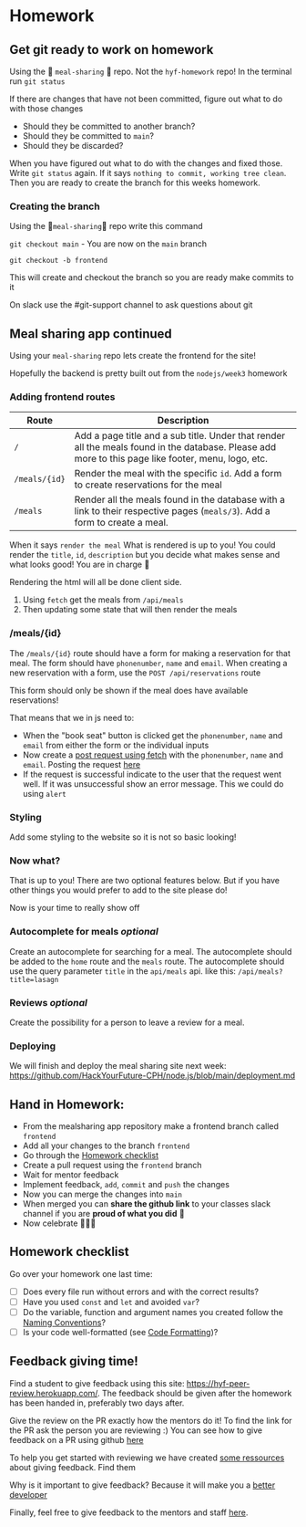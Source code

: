 # Homework

## Get git ready to work on homework

Using the 🚨 `meal-sharing` 🚨 repo. Not the `hyf-homework` repo! In the terminal run `git status`

If there are changes that have not been committed, figure out what to do with those changes

- Should they be committed to another branch?
- Should they be committed to `main`?
- Should they be discarded?

When you have figured out what to do with the changes and fixed those. Write `git status` again. If it says `nothing to commit, working tree clean`. Then you are ready to create the branch for this weeks homework.

### Creating the branch

Using the 🚨`meal-sharing`🚨 repo write this command

`git checkout main` - You are now on the `main` branch

`git checkout -b frontend`

This will create and checkout the branch so you are ready make commits to it

On slack use the #git-support channel to ask questions about git

## Meal sharing app continued

Using your `meal-sharing` repo lets create the frontend for the site!

Hopefully the backend is pretty built out from the `nodejs/week3` homework

### Adding frontend routes

| Route         | Description                                                                                                                                         |
| ------------- | --------------------------------------------------------------------------------------------------------------------------------------------------- |
| `/`           | Add a page title and a sub title. Under that render all the meals found in the database. Please add more to this page like footer, menu, logo, etc. |
| `/meals/{id}` | Render the meal with the specific `id`. Add a form to create reservations for the meal                                                              |
| `/meals`      | Render all the meals found in the database with a link to their respective pages (`meals/3`). Add a form to create a meal.                          |

When it says `render the meal` What is rendered is up to you! You could render the `title`, `id`, `description` but you decide what makes sense and what looks good! You are in charge 💪

Rendering the html will all be done client side. 

1. Using `fetch` get the meals from `/api/meals`
2. Then updating some state that will then render the meals

### /meals/{id}

The `/meals/{id}` route should have a form for making a reservation for that meal. The form should have `phonenumber`, `name` and `email`. When creating a new reservation with a form, use the `POST /api/reservations` route

This form should only be shown if the meal does have available reservations!

That means that we in js need to:

- When the "book seat" button is clicked get the `phonenumber`, `name` and `email` from either the form or the individual inputs
- Now create a [post request using fetch](https://developer.mozilla.org/en-US/docs/Web/API/Fetch_API/Using_Fetch#Supplying_request_options) with the `phonenumber`, `name` and `email`. Posting the request [here](../week3/homework.md#meal)
- If the request is successful indicate to the user that the request went well. If it was unsuccessful show an error message. This we could do using `alert`

### Styling

Add some styling to the website so it is not so basic looking!

### Now what?

That is up to you! There are two optional features below. But if you have other things you would prefer to add to the site please do! 

Now is your time to really show off 

### Autocomplete for meals _optional_

Create an autocomplete for searching for a meal. The autocomplete should be added to the `home` route and the `meals` route. The autocomplete should use the query parameter `title` in the `api/meals` api. like this: `/api/meals?title=lasagn`

### Reviews _optional_

Create the possibility for a person to leave a review for a meal.

### Deploying

We will finish and deploy the meal sharing site next week: https://github.com/HackYourFuture-CPH/node.js/blob/main/deployment.md

## Hand in Homework:

- From the mealsharing app repository make a frontend branch called `frontend`
- Add all your changes to the branch `frontend`
- Go through the [Homework checklist](#homework-checklist)
- Create a pull request using the `frontend` branch
- Wait for mentor feedback
- Implement feedback, `add`, `commit` and `push` the changes
- Now you can merge the changes into `main`
- When merged you can **share the github link** to your classes slack channel if you are **proud of what you did** 💪
- Now celebrate 🎉🎉🎉

## Homework checklist

Go over your homework one last time:

- [ ] Does every file run without errors and with the correct results?
- [ ] Have you used `const` and `let` and avoided `var`?
- [ ] Do the variable, function and argument names you created follow the [Naming Conventions](https://github.com/HackYourFuture/fundamentals/blob/main/fundamentals/naming_conventions.md)?
- [ ] Is your code well-formatted (see [Code Formatting](https://github.com/HackYourFuture/fundamentals/blob/main/fundamentals/naming_conventions.md))?

## Feedback giving time!

Find a student to give feedback using this site: https://hyf-peer-review.herokuapp.com/. The feedback should be given after the homework has been handed in, preferably two days after.

Give the review on the PR exactly how the mentors do it! To find the link for the PR ask the person you are reviewing :) You can see how to give feedback on a PR using github [here](https://docs.github.com/en/github/collaborating-with-issues-and-pull-requests/commenting-on-a-pull-request)

To help you get started with reviewing we have created [some ressources](https://github.com/HackYourFuture-CPH/curriculum/tree/main/review) about giving feedback. Find them

Why is it important to give feedback? Because it will make you a [better](https://www.brightspot.com/blog/developer-life-5-reasons-why-the-code-review-process-is-critical-for-developers) [developer](https://www.sitepoint.com/the-importance-of-code-reviews/)

Finally, feel free to give feedback to the mentors and staff [here](https://forms.gle/t3FgysinXddDRJdM8).
